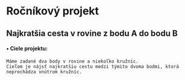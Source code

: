 # Ročníkový projekt
## Najkratšia cesta v rovine z bodu A do bodu B

#### • Ciele projektu: 
    Máme zadané dva body v rovine a niekoľko kružníc.
    Cieľom je nájsť najkratšiu cestu medzi týmito dvoma bodmi, ktorá neprechádza vnútrom kružníc.
